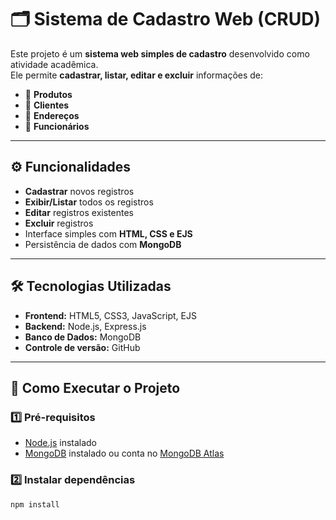 # 🗂️ Sistema de Cadastro Web (CRUD)

Este projeto é um **sistema web simples de cadastro** desenvolvido como atividade acadêmica.  
Ele permite **cadastrar, listar, editar e excluir** informações de:

- 🛒 **Produtos**
- 👤 **Clientes**
- 📍 **Endereços**
- 👔 **Funcionários**

---

## ⚙️ Funcionalidades

- **Cadastrar** novos registros
- **Exibir/Listar** todos os registros
- **Editar** registros existentes
- **Excluir** registros
- Interface simples com **HTML, CSS e EJS**
- Persistência de dados com **MongoDB**

---

## 🛠️ Tecnologias Utilizadas

- **Frontend:** HTML5, CSS3, JavaScript, EJS  
- **Backend:** Node.js, Express.js  
- **Banco de Dados:** MongoDB  
- **Controle de versão:** GitHub  

---

## 🚀 Como Executar o Projeto

### 1️⃣ Pré-requisitos
- [Node.js](https://nodejs.org/) instalado  
- [MongoDB](https://www.mongodb.com/) instalado ou conta no [MongoDB Atlas](https://www.mongodb.com/atlas)  

### 2️⃣ Instalar dependências
```bash
npm install
